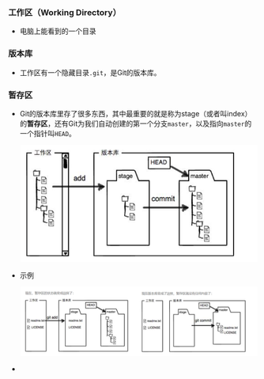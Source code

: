 ### 工作区（Working Directory）

- 电脑上能看到的一个目录

### 版本库

- 工作区有一个隐藏目录`.git`，是Git的版本库。

### 暂存区

- Git的版本库里存了很多东西，其中最重要的就是称为stage（或者叫index）的**暂存区**，还有Git为我们自动创建的第一个分支`master`，以及指向`master`的一个指针叫`HEAD`。

  ![](工作区暂存区.png)

- 示例

  ![](暂存区状态.png)

- 

